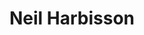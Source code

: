 ---
title       : Neil Harbisson
photo       : "neil-harbisson.png"
occupation  : "Artist"
projects      : 
  - projectid : seismic-sense
---